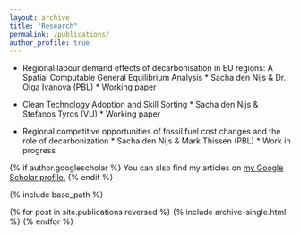 ```yaml
---
layout: archive
title: "Research"
permalink: /publications/
author_profile: true
---
```


* Regional labour demand effects of decarbonisation in EU regions: A Spatial Computable General Equilibrium Analysis
      * Sacha den Nijs & Dr. Olga Ivanova (PBL)
      * Working paper

* Clean Technology Adoption and Skill Sorting
      * Sacha den Nijs & Stefanos Tyros (VU) 
      * Working paper

* Regional competitive opportunities of fossil fuel cost changes and the role of decarbonization
      * Sacha den Nijs & Mark Thissen (PBL) 
      * Work in progress


{% if author.googlescholar %}
  You can also find my articles on <u><a href="{{author.googlescholar}}">my Google Scholar profile</a>.</u>
{% endif %}

{% include base_path %}

{% for post in site.publications reversed %}
  {% include archive-single.html %}
{% endfor %}
